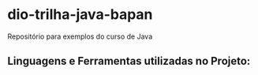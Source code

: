 # dio-trilha-java-bapan
Repositório para exemplos do curso de Java

## Linguagens e Ferramentas utilizadas no Projeto:
